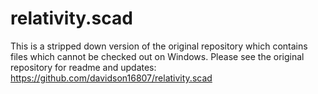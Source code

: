 relativity.scad
===============

This is a stripped down version of the original repository which contains files which cannot be checked out on Windows.
Please see the original repository for readme and updates: https://github.com/davidson16807/relativity.scad
